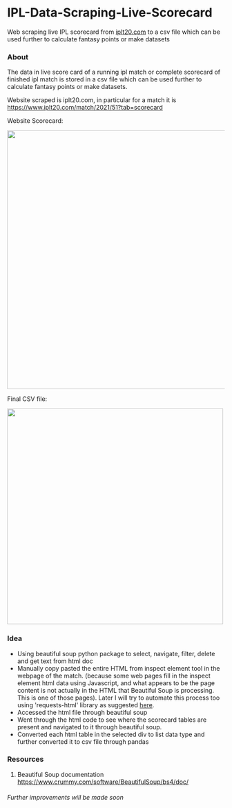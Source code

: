# IPL-Data-Scraping-Live-Scorecard
Web scraping live IPL scorecard from [iplt20.com](https://www.iplt20.com/) to a csv file which can be used further to calculate fantasy points or make datasets

### About
The data in live score card of a running ipl match or complete scorecard of finished ipl match is stored in a csv file which can be used further to calculate fantasy points or make datasets. 

Website scraped is iplt20.com, in particular for a match it is https://www.iplt20.com/match/2021/51?tab=scorecard

Website Scorecard:

<img src="https://user-images.githubusercontent.com/47270916/136180633-90302439-5907-4cbb-a627-e770724bd8ec.png" width="600">

Final CSV file:

<img src="https://user-images.githubusercontent.com/47270916/136181445-6b508fad-8e1f-434a-801c-b24453cb6f5a.png" width="500">

### Idea
- Using beautiful soup python package to select, navigate, filter, delete and get text from html doc
- Manually copy pasted the entire HTML from inspect element tool in the webpage of the match.  (because some web pages fill in the inspect element html data using Javascript, and what appears to be the page content is not actually in the HTML that Beautiful Soup is processing. This is one of those pages). Later I will try to automate this process too using 'requests-html' library as suggested [here](https://stackoverflow.com/a/53754005/12705907).
- Accessed the html file through beautiful soup
- Went through the html code to see where the scorecard tables are present and navigated to it through beautiful soup. 
- Converted each html table in the selected div to list data type and further converted it to csv file through pandas


### Resources
1. Beautiful Soup documentation
https://www.crummy.com/software/BeautifulSoup/bs4/doc/

###### Further improvements will be made soon
